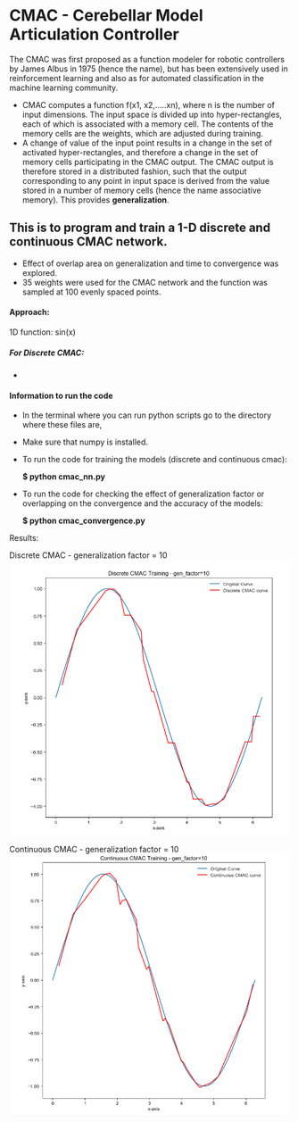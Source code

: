 # CMAC - Cerebellar Model Articulation Controller

The CMAC was first proposed as a function modeler for robotic controllers by James Albus in
1975 (hence the name), but has been extensively used in reinforcement learning and also as for
automated classification in the machine learning community.

- CMAC computes a function f(x1, x2,.....xn), where n is the number of input dimensions. The input
space is divided up into hyper-rectangles, each of which is associated with a memory cell. The
contents of the memory cells are the weights, which are adjusted during training.
- A change of value of the input point results in a change in the set of activated hyper-rectangles,
and therefore a change in the set of memory cells participating in the CMAC output. The CMAC
output is therefore stored in a distributed fashion, such that the output corresponding to any
point in input space is derived from the value stored in a number of memory cells (hence the
name associative memory). This provides **generalization**.



## This is to program and train a 1-D discrete and continuous CMAC network.

- Effect of overlap area on generalization and time to convergence was explored.
- 35 weights were used for the CMAC network and the function was sampled at 100 evenly spaced points.

#### Approach:
 1D function: sin(x)
 ##### For Discrete CMAC:
  - 

#### Information to run the code 
- In the terminal where you can run python scripts go to the directory where these files are,
- Make sure that numpy is installed.

- To run the code for training the models (discrete and continuous cmac):

  **$ python cmac_nn.py**

- To run the code for checking the effect of generalization factor or overlapping on the convergence and the accuracy of the models:

  **$ python cmac_convergence.py**


Results:

Discrete CMAC - generalization factor = 10
![alt text](./images/d_cmac_10.PNG?raw=true "Discrete CMAC")

Continuous CMAC - generalization factor = 10
![alt text](./images/c_cmac_10.PNG?raw=true "Continuous CMAC")






